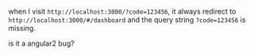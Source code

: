 when I visit `http://localhost:3000/?code=123456`,
it always redirect to `http://localhost:3000/#/dashboard` and the query string `?code=123456` is missing.

is it a angular2 bug?
